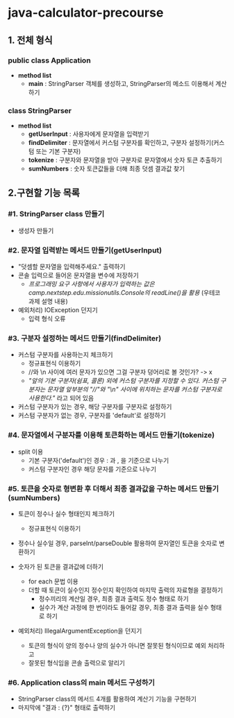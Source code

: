 # java-calculator-precourse

## 1. 전체 형식

### public class Application

- **method list**
    - **main** : StringParser 객체를 생성하고, StringParser의 메소드 이용해서 계산하기

### class StringParser

- **method list**
    - **getUserInput** : 사용자에게 문자열을 입력받기
    - **findDelimiter** : 문자열에서 커스텀 구분자를 확인하고, 구분자 설정하기(커스텀 또는 기본 구분자)
    - **tokenize** : 구분자와 문자열을 받아 구분자로 문자열에서 숫자 토큰 추출하기
    - **sumNumbers** : 숫자 토큰값들을 더해 최종 덧셈 결과값 찾기

## 2.구현할 기능 목록

### #1. StringParser class 만들기

- 생성자 만들기

### #2. 문자열 입력받는 메서드 만들기(getUserInput)

- "덧셈할 문자열을 입력해주세요." 출력하기
- 콘솔 입력으로 들어온 문자열을 변수에 저장하기
    - _프로그래밍 요구 사항에서 사용자가 입력하는 값은 camp.nextstep.edu.missionutils.Console의 readLine()을 활용_ (우테코 과제 설명 내용)
- 예외처리) IOException 던지기
    - 입력 형식 오류

### #3. 구분자 설정하는 메서드 만들기(findDelimiter)

- 커스텀 구분자를 사용하는지 체크하기
    - 정규표현식 이용하기
    - //와 \n 사이에 여러 문자가 있으면 그걸 구분자 덩어리로 볼 것인가? -> x
    - _"앞의 기본 구분자(쉼표, 콜론) 외에 커스텀 구분자를 지정할 수 있다. 커스텀 구분자는 문자열 앞부분의 "//"와 "\n" 사이에 위치하는 문자를 커스텀 구분자로 사용한다."_ 라고 되어 있음
- 커스텀 구분자가 있는 경우, 해당 구분자를 구분자로 설정하기
- 커스텀 구분자가 없는 경우, 구분자를 'default'로 설정하기

### #4. 문자열에서 구분자를 이용해 토큰화하는 메서드 만들기(tokenize)

- split 이용
    - 기본 구분자('default')인 경우 : 과 , 을 기준으로 나누기
    - 커스텀 구분자인 경우 해당 문자를 기준으로 나누기

### #5. 토큰을 숫자로 형변환 후 더해서 최종 결과값을 구하는 메서드 만들기(sumNumbers)

- 토큰이 정수나 실수 형태인지 체크하기
    - 정규표현식 이용하기
- 정수나 실수일 경우, parseInt/parseDouble 활용하여 문자열인 토큰을 숫자로 변환하기

- 숫자가 된 토큰을 결과값에 더하기
    - for each 문법 이용
    - 더할 때 토큰이 실수인지 정수인지 확인하여 마지막 출력의 자료형을 결정하기
        - 정수끼리의 계산일 경우, 최종 결과 출력도 정수 형태로 하기
        - 실수가 계산 과정에 한 번이라도 들어갈 경우, 최종 결과 출력을 실수 형태로 하기
- 예외처리) IllegalArgumentException을 던지기
    - 토큰의 형식이 양의 정수나 양의 실수가 아니면 잘못된 형식이므로 예외 처리하고
    - 잘못된 형식임을 콘솔 출력으로 알리기

### #6. Application class의 main 메서드 구성하기

- StringParser class의 메서드 4개를 활용하여 계산기 기능을 구현하기
- 마지막에 "결과 : {?}" 형태로 출력하기